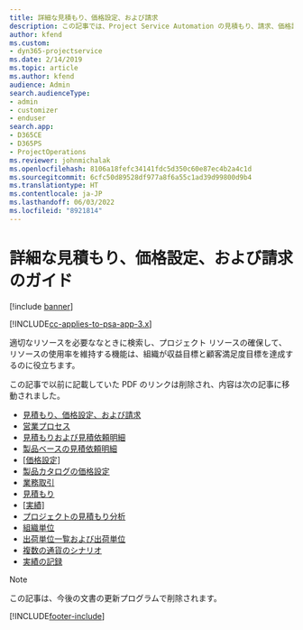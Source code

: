 ```yaml
---
title: 詳細な見積もり、価格設定、および請求
description: この記事では、Project Service Automation の見積もり、請求、価格設定に関する情報を提供します。
author: kfend
ms.custom:
- dyn365-projectservice
ms.date: 2/14/2019
ms.topic: article
ms.author: kfend
audience: Admin
search.audienceType:
- admin
- customizer
- enduser
search.app:
- D365CE
- D365PS
- ProjectOperations
ms.reviewer: johnmichalak
ms.openlocfilehash: 8106a18fefc34141fdc5d350c60e87ec4b2a4c1d
ms.sourcegitcommit: 6cfc50d89528df977a8f6a55c1ad39d99800d9b4
ms.translationtype: HT
ms.contentlocale: ja-JP
ms.lasthandoff: 06/03/2022
ms.locfileid: "8921814"
---
```

# <a name="advanced-quoting-pricing-and-billing-guide"></a>詳細な見積もり、価格設定、および請求のガイド

[!include [banner](../../includes/psa-now-project-operations.md)]

[!INCLUDE[cc-applies-to-psa-app-3.x](../../includes/cc-applies-to-psa-app-3x.md)]

適切なリソースを必要ななときに検索し、プロジェクト リソースの確保して、リソースの使用率を維持する機能は、組織が収益目標と顧客満足度目標を達成するのに役立ちます。 

この記事で以前に記載していた PDF のリンクは削除され、内容は次の記事に移動されました。

- [見積もり、価格設定、および請求](../quote-bill-price.md)
- [営業プロセス](../basic-sales-process.md)
- [見積もりおよび見積依頼明細](../basic-quote-lines.md)
- [製品ベースの見積依頼明細](../product-based-quote-lines.md)
- [[価格設定]](../basic-pricing.md)
- [製品カタログの価格設定](../product-catalog-pricing.md)
- [業務取引](../basic-business-transactions.md)
- [見積もり](../estimates.md)
- [[実績]](../actuals.md)
- [プロジェクトの見積もり分析](../basic-analyzing-quotes.md)
- [組織単位](../advanced-organizational.md)
- [出荷単位一覧および出荷単位](../advanced-units.md)
- [複数の通貨のシナリオ](../advanced-currency.md)
- [実績の記録](../advanced-actuals.md)

> [!NOTE]
> この記事は、今後の文書の更新プログラムで削除されます。 


[!INCLUDE[footer-include](../../includes/footer-banner.md)]
